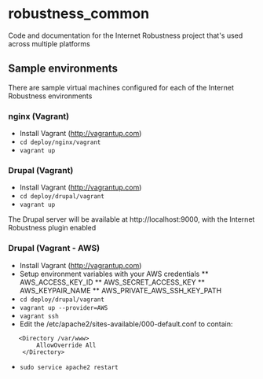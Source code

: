 robustness_common
=================

Code and documentation for the Internet Robustness project that's used across multiple platforms

## Sample environments

There are sample virtual machines configured for each of the Internet Robustness environments

### nginx (Vagrant)

* Install Vagrant (http://vagrantup.com)
* ```cd deploy/nginx/vagrant```
* ```vagrant up```

### Drupal (Vagrant)

* Install Vagrant (http://vagrantup.com)
* ```cd deploy/drupal/vagrant```
* ```vagrant up```

The Drupal server will be available at http://localhost:9000, with the Internet Robustness plugin enabled

### Drupal (Vagrant - AWS)

* Install Vagrant (http://vagrantup.com)
* Setup environment variables with your AWS credentials
** AWS_ACCESS_KEY_ID
** AWS_SECRET_ACCESS_KEY
** AWS_KEYPAIR_NAME
** AWS_PRIVATE_AWS_SSH_KEY_PATH
* ```cd deploy/drupal/vagrant```
* ```vagrant up --provider=AWS```
* ```vagrant ssh```
* Edit the /etc/apache2/sites-available/000-default.conf to contain:
```
   <Directory /var/www>
        AllowOverride All
    </Directory>
```
* ```sudo service apache2 restart```